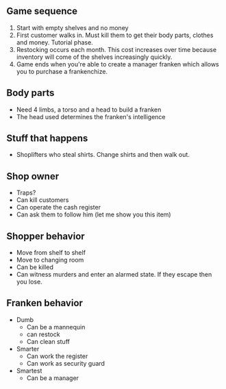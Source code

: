 ## Game sequence
1. Start with empty shelves and no money
1. First customer walks in. Must kill them to get their body parts, clothes and money. Tutorial phase.
1. Restocking occurs each month. This cost increases over time because inventory will come of the shelves increasingly 
   quickly.
1. Game ends when you're able to create a manager franken which allows you to purchase a frankenchize.

## Body parts
- Need 4 limbs, a torso and a head to build a franken
- The head used determines the franken's intelligence

## Stuff that happens
- Shoplifters who steal shirts. Change shirts and then walk out.

## Shop owner 
- Traps?
- Can kill customers
- Can operate the cash register
- Can ask them to follow him (let me show you this item)

## Shopper behavior
- Move from shelf to shelf
- Move to changing room
- Can be killed
- Can witness murders and enter an alarmed state. If they escape then you lose.

## Franken behavior
- Dumb
  - Can be a mannequin
  - can restock
  - Can clean stuff
- Smarter
  - Can work the register
  - Can work as security guard
- Smartest
  - Can be a manager

